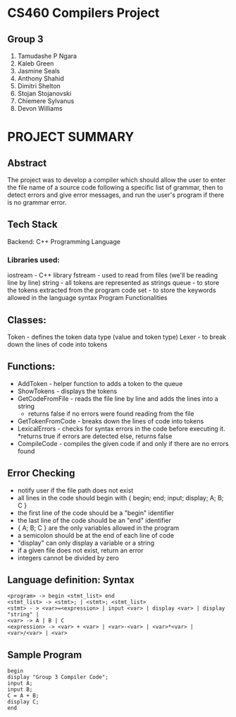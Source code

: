 # CS460 Compilers Project
## Group 3
1. Tamudashe P Ngara	
2. Kaleb Green	
3. Jasmine Seals			
4. Anthony Shahid		
5. Dimitri Shelton		
6. Stojan Stojanovski		
7. Chiemere Sylvanus
8. Devon Williams

# PROJECT SUMMARY

## Abstract
The project was to develop a compiler which should allow the user to enter the file name of a source code following a specific list of grammar, then to detect errors and give error messages, and run the user's program if there is no grammar error. 

## Tech Stack
Backend: C++ Programming Language
### Libraries used:
iostream - C++ library
fstream - used to read from files (we'll be reading line by line)
string - all tokens are represented as strings
queue - to store the tokens extracted from the program code
set - to store the keywords allowed in the language syntax
Program Functionalities

## Classes:
Token - defines the token data type (value and token type)
Lexer - to break down the lines of code into tokens
## Functions:
* AddToken - helper function to adds a token to the queue
* ShowTokens - displays the tokens
* GetCodeFromFile - reads the file line by line and adds the lines into a string
    * returns false if no errors were found reading from the file
* GetTokenFromCode - breaks down the lines of code into tokens
* LexicalErrors - checks for syntax errors in the code before executing it. 
    *returns true if errors are detected else, returns false
* CompileCode - compiles the given code if and only if there are no errors found

## Error Checking 
* notify user if the file path does not exist
* all lines in the code should begin with { begin; end; input; display;  A; B;  C } 
* the first line of the code should be a "begin" identifier
* the last line of the code should be an "end" identifier
* { A; B; C } are the only variables allowed in the program
* a semicolon should be at the end of each line of code
* "display" can only display a variable or a string
* if a given file does not exist, return an error
* integers cannot be divided by zero

## Language definition: Syntax
```
<program> -> begin <stmt_list> end
<stmt_list> -> <stmt>; | <stmt>; <stmt_list>
<stmt> - > <var>=<expression> | input <var> | display <var> | display "string" |
<var> -> A | B | C 
<expression> -> <var> + <var> | <var>-<var> | <var>*<var> | <var>/<var> | <var>
```
## Sample Program
```
begin
display "Group 3 Compiler Code";
input A;
input B;
C = A + B;
display C;
end
```





